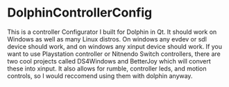 # DolphinControllerConfig
This is a controller Configurator I built for Dolphin in Qt. It should work on Windows as well as many Linux distros. On windows any evdev or sdl device should work, and on windows any xinput device should work.
 If you want to use Playstation controller or Nitnendo Switch controllers, there are two cool projects called DS4Windows and BetterJoy which will convert these into xinput. It also allows for rumble, controller leds, and motion controls, so I would reccomend using them with dolphin anyway.
